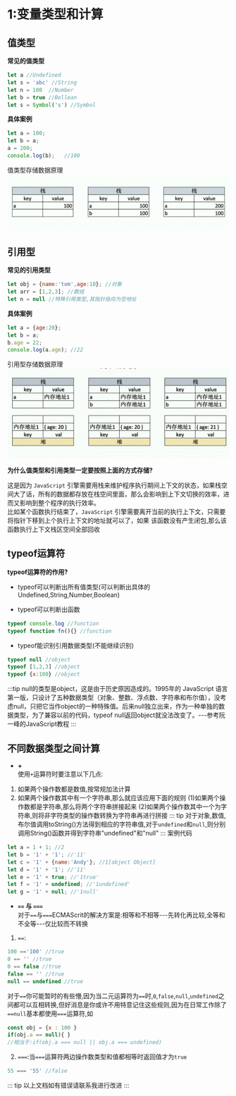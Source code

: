 # 1:变量类型和计算
## 值类型
**常见的值类型**<br>
``` javascript
let a //Undefined
let s = 'abc' //String
let n = 100  //Number
let b = true //Bollean
let s = Symbol('s') //Symbol
```

**具体案例**
``` javascript
let a = 100;
let b = a;
a = 200;
console.log(b);   //100  
```
值类型存储数据原理<br>
![zhi](../images/zhi.png)

## 引用型
**常见的引用类型**
``` javascript
let obj = {name:'tom',age:10}; //对象
let arr = [1,2,3]; //数组
let n = null //特殊引用类型,其指针指向为空地址
```

**具体案例**
``` javascript
let a = {age:20};
let b = a;
b.age = 22;
console.log(a.age); //22     
```
引用型存储数据原理<br>
![yinyong](../images/yinyong.png)<br>

**为什么值类型和引用类型一定要按照上面的方式存储?**

这是因为 `JavaScript` 引擎需要用栈来维护程序执行期间上下文的状态，如果栈空间大了话，所有的数据都存放在栈空间里面，那么会影响到上下文切换的效率，进而又影响到整个程序的执行效率。<br/>
比如某个函数执行结束了，`JavaScript` 引擎需要离开当前的执行上下文，只需要将指针下移到上个执行上下文的地址就可以了，如果
该函数没有产生闭包,那么该函数执行上下文栈区空间全部回收



## typeof运算符

**typeof运算符的作用?**<br>
- typeof可以判断出所有值类型(可以判断出具体的Undefined,String,Number,Boolean)

- typeof可以判断出函数

``` javascript
typeof console.log //function
typeof function fn(){} //function
```

- typeof能识别引用数据类型(不能继续识别)

``` javascript
typeof null //object
typeof [1,2,3] //object
typeof {x:100} //object
```
:::tip
null的类型是object，这是由于历史原因造成的。1995年的 JavaScript 语言第一版，只设计了五种数据类型（对象、整数、浮点数、字符串和布尔值），没考虑null，只把它当作object的一种特殊值。后来null独立出来，作为一种单独的数据类型，为了兼容以前的代码，typeof null返回object就没法改变了。---参考阮一峰的JavaScript教程
:::

## 不同数据类型之间计算
- **+**<br>
使用`+`运算符时要注意以下几点:
1. 如果两个操作数都是数值,按常规加法计算
2. 如果两个操作数其中有一个字符串,那么就应该应用下面的规则
(1)如果两个操作数都是字符串,那么将两个字符串拼接起来
(2)如果两个操作数其中一个为字符串,则将非字符类型的操作数转换为字符串再进行拼接
::: tip
对于对象,数值,布尔值调用toString()方法得到相应的字符串值,对于`undefined`和`null`,则分别调用String()函数并得到字符串"undefined"和"null"
:::
案例代码<br>
``` javaScript
let a = 1 + 1; //2
let b = '1' + '1'; //'11'
let c = '1' + {name:'Andy'}; //1[object Object]
let d = '1' + '1'; //'11'
let e = '1' + true; //'1true'
let f = '1' + undefined; //'1undefined'
let g = '1' + null; //'1null'            
```
- **`==` 与 `===`**<br>
对于`==`与`===`ECMAScrit的解决方案是:相等和不相等---先转化再比较,全等和不全等---仅比较而不转换<br>
1. `==`:
``` javaScript
100 =='100' //true
0 == '' //true
0 == false //true
false == '' //true
null == undefined //true
```
对于`==`你可能暂时的有些懵,因为当二元运算符为`==`时,`0`,`false`,`null`,`undefined`之间都可以互相转换,但好消息是你或许不用特意记住这些规则,因为在日常工作除了`==null`基本都使用`===`运算符,如
``` javaScript
const obj = {x : 100 }
if(obj.a == null){ }
//相当于:if(obj.a === null || obj.a === undefined)
```
2. `===`:当`===`运算符两边操作数类型和值都相等时返回值才为`true`
``` javaScript
55 === '55' //false
```
::: tip
以上文档如有错误请联系我进行改进
:::








